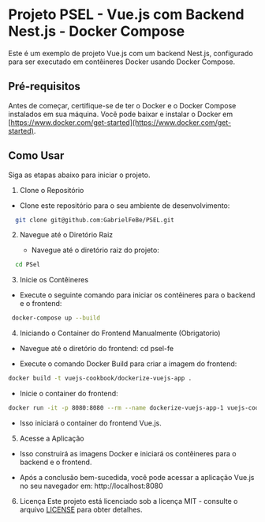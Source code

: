 # Projeto PSEL - Vue.js com Backend Nest.js - Docker Compose

Este é um exemplo de projeto Vue.js com um backend Nest.js, configurado para ser executado em contêineres Docker usando Docker Compose.

## Pré-requisitos

Antes de começar, certifique-se de ter o Docker e o Docker Compose instalados em sua máquina. Você pode baixar e instalar o Docker em [https://www.docker.com/get-started](https://www.docker.com/get-started).

## Como Usar

Siga as etapas abaixo para iniciar o projeto.

1.  Clone o Repositório

- Clone este repositório para o seu ambiente de desenvolvimento:

```bash
  git clone git@github.com:GabrielFeBe/PSEL.git
```

2. Navegue até o Diretório Raiz

   - Navegue até o diretório raiz do projeto:

```bash
  cd PSel
```

3. Inicie os Contêineres

- Execute o seguinte comando para iniciar os contêineres para o backend e o frontend:

```bash
 docker-compose up --build
```

4. Iniciando o Container do Frontend Manualmente (Obrigatorio)

- Navegue até o diretório do frontend:
  cd psel-fe

- Execute o comando Docker Build para criar a imagem do frontend:

```bash
docker build -t vuejs-cookbook/dockerize-vuejs-app .
```

- Inicie o container do frontend:

```bash
docker run -it -p 8080:8080 --rm --name dockerize-vuejs-app-1 vuejs-cookbook/dockerize-vuejs-app
```

- Isso iniciará o container do frontend Vue.js.

5. Acesse a Aplicação

- Isso construirá as imagens Docker e iniciará os contêineres para o backend e o frontend.

- Após a conclusão bem-sucedida, você pode acessar a aplicação Vue.js no seu navegador em:
  http://localhost:8080

6. Licença
   Este projeto está licenciado sob a licença MIT - consulte o arquivo <a href=''>LICENSE<a> para obter detalhes.
